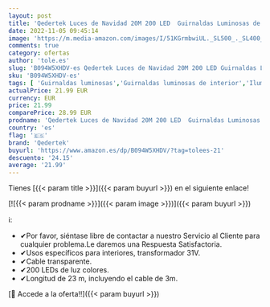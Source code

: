 ```yaml
---
layout: post
title: 'Qedertek Luces de Navidad 20M 200 LED  Guirnaldas Luminosas de Arbol de Navidad  Cadena de Luces Interior  Luces de Hadas de Navidad Decoración para Casa Jardín Balcón Fiestas  Colores '
date: 2022-11-05 09:45:14
image: 'https://m.media-amazon.com/images/I/51KGrmbwiUL._SL500_._SL400_.jpg'
comments: true
category: ofertas
author: 'tole.es'
slug: 'B094W5XHDV-es Qedertek Luces de Navidad 20M 200 LED Guirnaldas Luminosas...'
sku: 'B094W5XHDV-es'
tags: [ 'Guirnaldas luminosas','Guirnaldas luminosas de interior','Iluminación','navidad','qedertek','🇪🇸', ]
actualPrice: 21.99 EUR
currency: EUR
price: 21.99
comparePrice: 28.99 EUR
prodname: 'Qedertek Luces de Navidad 20M 200 LED  Guirnaldas Luminosas de Arbol de Navidad  Cadena de Luces Interior  Luces de Hadas de Navidad Decoración para Casa Jardín Balcón Fiestas  Colores '
country: 'es'
flag: '🇪🇸'
brand: 'Qedertek'
buyurl: 'https://www.amazon.es/dp/B094W5XHDV/?tag=tolees-21'
descuento: '24.15'
average: '21.99'
---
```


Tienes [{{< param title >}}]({{< param buyurl >}}) en el siguiente enlace!

[![{{< param prodname >}}]({{< param image >}})]({{< param buyurl >}})

ℹ️:

- ✔Por favor, siéntase libre de contactar a nuestro Servicio al Cliente para cualquier problema.Le daremos una Respuesta Satisfactoria.
- ✔Usos específicos para interiores, transformador 31V.
- ✔Cable transparente.
- ✔200 LEDs de luz colores.
- ✔Longitud de 23 m, incluyendo el cable de 3m.

[🛒 Accede a la oferta!!]({{< param buyurl >}})
